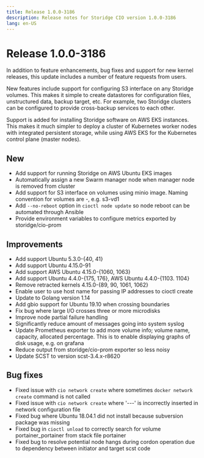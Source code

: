 ```yaml
---
title: Release 1.0.0-3186
description: Release notes for Storidge CIO version 1.0.0-3186
lang: en-US
---
```


# Release 1.0.0-3186
In addition to feature enhancements, bug fixes and support for new kernel releases, this update includes a number of feature requests from users.

New features include support for configuring S3 interface on any Storidge volumes. This makes it simple to create datastores for configuration files, unstructured data, backup target, etc. For example, two Storidge clusters can be configured to provide cross-backup services to each other.  

Support is added for installing Storidge software on AWS EKS instances. This makes it much simpler to deploy a cluster of Kubernetes worker nodes with integrated persistent storage, while using AWS EKS for the Kubernetes control plane (master nodes).

## New
- Add support for running Storidge on AWS Ubuntu EKS images
- Automatically assign a new Swarm manager node when manager node is removed from cluster
- Add support for S3 interface on volumes using minio image. Naming convention for volumes are <interface>-<vdisk id>, e.g. s3-vd1
- Add `--no-reboot` option in `cioctl node update` so node reboot can be automated through Ansible
- Provide environment variables to configure metrics exported by storidge/cio-prom

## Improvements
- Add support Ubuntu 5.3.0-{40, 41}
- Add support Ubuntu 4.15.0-91
- Add support AWS Ubuntu 4.15.0-{1060, 1063}
- Add support Ubuntu 4.4.0-{175, 176}, AWS Ubuntu 4.4.0-{1103. 1104}
- Remove retracted kernels 4.15.0-{89, 90, 1061, 1062}
- Enable user to use host name for passing IP addresses to cioctl create
- Update to Golang version 1.14
- Add gbio support for Ubuntu 19.10 when crossing boundaries
- Fix bug where large I/O crosses three or more microdisks
- Improve node partial failure handling
- Significantly reduce amount of messages going into system syslog
- Update Prometheus exporter to add more volume info; volume name, capacity, allocated percentage. This is to enable displaying graphs of disk usage, e.g. on grafana
- Reduce output from storidge/cio-prom exporter so less noisy
- Update SCST to version scst-3.4.x-r8620

## Bug fixes
- Fixed issue with `cio network create` where sometimes `docker network create` command is not called
- Fixed issue with `cio network create` where '---' is incorrectly inserted in network configuration file
- Fixed bug where Ubuntu 18.04.1 did not install because subversion package was missing
- Fixed bug in `cioctl unload` to correctly search for volume portainer_portainer from stack file portainer  
- Fixed bug to resolve potential node hangs during cordon operation due to dependency between initiator and target scst code
